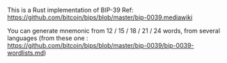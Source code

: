 This is a Rust implementation of BIP-39
Ref: https://github.com/bitcoin/bips/blob/master/bip-0039.mediawiki

You can generate mnemonic from 12 / 15 / 18 / 21 / 24 words, from several languages (from these one : https://github.com/bitcoin/bips/blob/master/bip-0039/bip-0039-wordlists.md)
